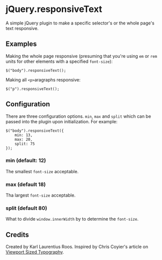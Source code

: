 # jQuery.responsiveText

A simple jQuery plugin to make a specific selector's or the whole page's text responsive.

## Examples
Making the whole page responsive (presuming that you're using `em` or `rem` units for other elements with a specified `font-size`):

	$("body").responsiveText();

Making all `<p>`aragraphs responsive:

	$("p").responsiveText();

## Configuration

There are three configuration options. `min`, `max` and `split` which can be passed into the plugin upon initialization. For example:

	$("body").responsiveText({
		min: 13,
		max: 20,
		split: 75
	});

### min (default: 12)

The smallest `font-size` acceptable.

### max (default 18)

Tha largest `font-size` acceptable.

### split (default 80)

What to divide `window.innerWidth` by to determine the `font-size`.

## Credits

Created by Karl Laurentius Roos. Inspired by Chris Coyier's article on [Viewport Sized Typography](http://css-tricks.com/viewport-sized-typography/).
